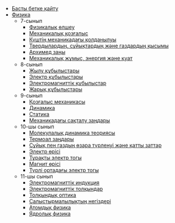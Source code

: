 - [Басты бетке қайту](../_home.md)
- [Физика](physics/)
  - 7-сынып
    - [Физикалық өлшеу](physics/FIZ_701.md)
    - [Механикалық қозғалыс](physics/FIZ_702.md)
    - [Күштің механикадағы қолданылуы](physics/FIZ_703.md)
    - [Твердылардың, сұйықтардың және газдардың қысымы](physics/FIZ_704.md)
    - [Архимед заңы](physics/FIZ_705.md)
    - [Механикалық жұмыс, энергия және қуат](physics/FIZ_706.md)
  - 8-сынып
    - [Жылу құбылыстары](physics/FIZ_801.md)
    - [Электр құбылыстары](physics/FIZ_802.md)
    - [Электромагниттік құбылыстар](physics/FIZ_803.md)
    - [Жарық құбылыстары](physics/FIZ_804.md)
  - 9-сынып
    - [Қозғалыс механикасы](physics/FIZ_901.md)
    - [Динамика](physics/FIZ_902.md)
    - [Статика](physics/FIZ_904.md)
    - [Механикадағы сақталу заңдары](physics/FIZ_905.md)
  - 10-шы сынып
    - [Молекулалық динамика теориясы](physics/FIZ_X01.md)
    - [Термоал заңдары](physics/FIZ_X03.md)
    - [Сұйық пен газдың өзара түрленуі және қатты заттар](physics/FIZ_X04.md)
    - [Электр өрісі](physics/FIZ_X05.md)
    - [Тұрақты электр тогы](physics/FIZ_X06.md)
    - [Магнит өрісі](physics/FIZ_X07.md)
    - [Түрлі ортадағы электр тогы](physics/FIZ_X08.md)
  - 11-шы сынып
    - [Электромагниттік индукция](physics/FIZ_A01.md)
    - [Электромагниттік толқындар](physics/FIZ_A02.md)
    - [Толқындық оптика](physics/FIZ_A03.md)
    - [Салыстырмалылықтың негіздері](physics/FIZ_A04.md)
    - [Атомдық физика](physics/FIZ_A05.md)
    - [Ядролық физика](physics/FIZ_A06.md)
